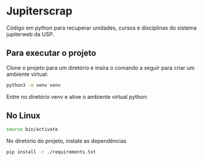 # Jupiterscrap

Código em python para recuperar unidades, cursos e disciplinas do sistema jupiterweb da USP.

## Para executar o projeto
Clone o projeto para um diretório e insira o comando a seguir para criar um ambiente virtual: 
```bash
python3 -m venv venv 
```
Entre no diretório venv e ative o ambiente virtual python: 

## No Linux
```bash
source bin/activate
```

No diretório do projeto, instale as dependências 
```bash
pip install -r ./requirements.txt
```

